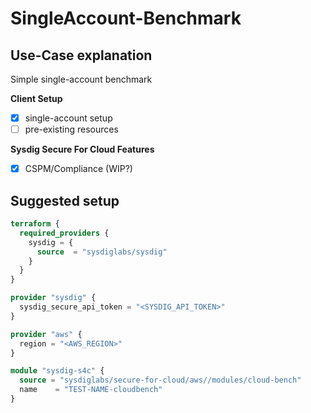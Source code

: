 # SingleAccount-Benchmark

## Use-Case explanation

Simple single-account benchmark

**Client Setup**

- [X] single-account setup
- [ ] pre-existing resources

**Sysdig Secure For Cloud Features**

- [X] CSPM/Compliance (WIP?)

## Suggested setup

```terraform
terraform {
  required_providers {
    sysdig = {
      source  = "sysdiglabs/sysdig"
    }
  }
}

provider "sysdig" {
  sysdig_secure_api_token = "<SYSDIG_API_TOKEN>"
}

provider "aws" {
  region = "<AWS_REGION>"
}

module "sysdig-s4c" {
  source = "sysdiglabs/secure-for-cloud/aws//modules/cloud-bench"
  name    = "TEST-NAME-cloudbench"
}
```
